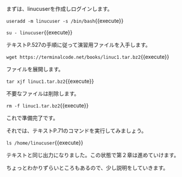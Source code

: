 まずは、linucuserを作成しログインします。

`useradd -m linucuser -s /bin/bash`{{execute}}

`su - linucuser`{{execute}}

テキストP.527の手順に従って演習用ファイルを入手します。

`wget https://terminalcode.net/books/linuc1.tar.bz2`{{execute}}

ファイルを展開します。

`tar xjf linuc1.tar.bz2`{{execute}}

不要なファイルは削除します。

`rm -f linuc1.tar.bz2`{{execute}}

これで準備完了です。

それでは、テキストP.71のコマンドを実行してみましょう。

`ls /home/linucuser`{{execute}}

テキストと同じ出力になりました。この状態で第２章は進めていけます。

ちょっとわかりずらいところもあるので、少し説明をしていきます。